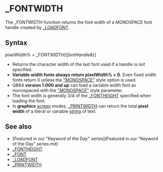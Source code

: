 # _FONTWIDTH

The _FONTWIDTH function returns the font width of a MONOSPACE font handle created by [_LOADFONT](_LOADFONT.md).

  

## Syntax

*pixelWidth%* = _FONTWIDTH[(*fontHandle&*)]
  

* Returns the character width of the last font used if a handle is not specified.
* **Variable width fonts always return *pixelWidth%* = 0.** Even fixed width fonts return 0 unless the ["MONOSPACE"]("MONOSPACE".md) style option is used.
* QB64 **version 1.000 and up** can load a variable width font as monospaced with the ["MONOSPACE"]("MONOSPACE".md) style parameter.
* The font width is generally 3/4 of the [_FONTHEIGHT](_FONTHEIGHT.md) specified when loading the font.
* In **graphics** [screen](screen.md) modes, [_PRINTWIDTH](_PRINTWIDTH.md) can return the total **pixel width** of a literal or variable [string](string.md) of text.

  

## See also

* [Featured in our "Keyword of the Day" series](Featured in our "Keyword of the Day" series.md)
* [_FONTHEIGHT](_FONTHEIGHT.md)
* [_FONT](_FONT.md)
* [_LOADFONT](_LOADFONT.md)
* [_PRINTWIDTH](_PRINTWIDTH.md)

  
